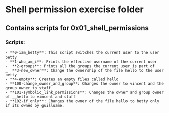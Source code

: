 # Shell permission exercise folder

## Contains scripts for 0x01_shell_permissions

### Scripts:
    - **0-iam_betty**: This script switches the current user to the user betty
    - **1-who_am_i**: Prints the effective username of the current user
    -  **2-groups**: Prints all the groups the current user is part of
    _  **3-new_owner**: Change the ownership of the file hello to the user betty
    - **4-empty**: Creates an empty files called hello
    - **100-change_owner_and_group**: Changes the owner to vincent and the group owner to staff
    - **101-symbolic_link_permissions**: Changes the owner and group owner of __hello to vincent and staff
    - **102-if_only**: Changes the owner of the file hello to betty only if its owned by guilluame.
